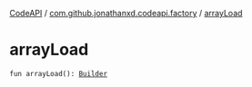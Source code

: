 [CodeAPI](../index.md) / [com.github.jonathanxd.codeapi.factory](index.md) / [arrayLoad](.)

# arrayLoad

`fun arrayLoad(): `[`Builder`](../com.github.jonathanxd.codeapi.base/-array-load/-builder/index.md)